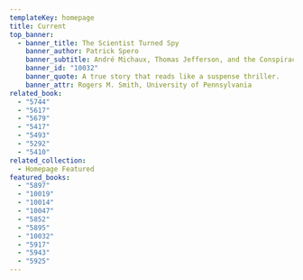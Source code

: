 ```yaml
---
templateKey: homepage
title: Current
top_banner:
  - banner_title: The Scientist Turned Spy
    banner_author: Patrick Spero
    banner_subtitle: André Michaux, Thomas Jefferson, and the Conspiracy of 1793
    banner_id: "10032"
    banner_quote: A true story that reads like a suspense thriller.
    banner_attr: Rogers M. Smith, University of Pennsylvania
related_book:
  - "5744"
  - "5617"
  - "5679"
  - "5417"
  - "5493"
  - "5292"
  - "5410"
related_collection:
  - Homepage Featured
featured_books:
  - "5897"
  - "10019"
  - "10014"
  - "10047"
  - "5852"
  - "5895"
  - "10032"
  - "5917"
  - "5943"
  - "5925"
---
```

